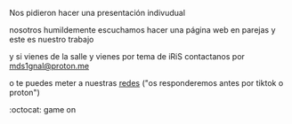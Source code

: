 Nos pidieron hacer una presentación indivudual

nosotros humildemente escuchamos hacer una página web en parejas y este es nuestro trabajo

y si vienes de la salle y vienes por tema de iRiS contactanos por <mds1gnal@proton.me>

o te puedes meter a nuestras [redes](https://linktr.ee/mds1gnal) ("os responderemos antes por tiktok o proton")

:octocat: game on
